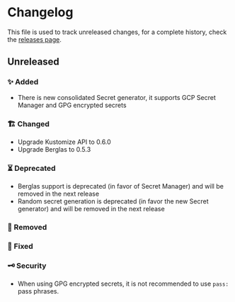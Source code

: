 # Changelog

This file is used to track unreleased changes, for a complete history, check the [releases page](https://github.com/carbonrelay/konjure/releases).

## Unreleased

### ✨ Added

* There is new consolidated Secret generator, it supports GCP Secret Manager and GPG encrypted secrets

### 🏗 Changed

* Upgrade Kustomize API to 0.6.0
* Upgrade Berglas to 0.5.3

### ⏳ Deprecated

* Berglas support is deprecated (in favor of Secret Manager) and will be removed in the next release
* Random secret generation is deprecated (in favor the new Secret generator) and will be removed in the next release

### 🛑 Removed

### 🐛 Fixed

### 🗝 Security

* When using GPG encrypted secrets, it is not recommended to use `pass:` pass phrases.
